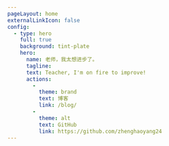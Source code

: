 ```yaml
---
pageLayout: home
externalLinkIcon: false
config:
  - type: hero
    full: true
    background: tint-plate
    hero: 
      name: 老师，我太想进步了。
      tagline: 
      text: Teacher, I'm on fire to improve!
      actions:
        -
          theme: brand
          text: 博客
          link: /blog/
        -
          theme: alt
          text: GitHub
          link: https://github.com/zhenghaoyang24
---
```

